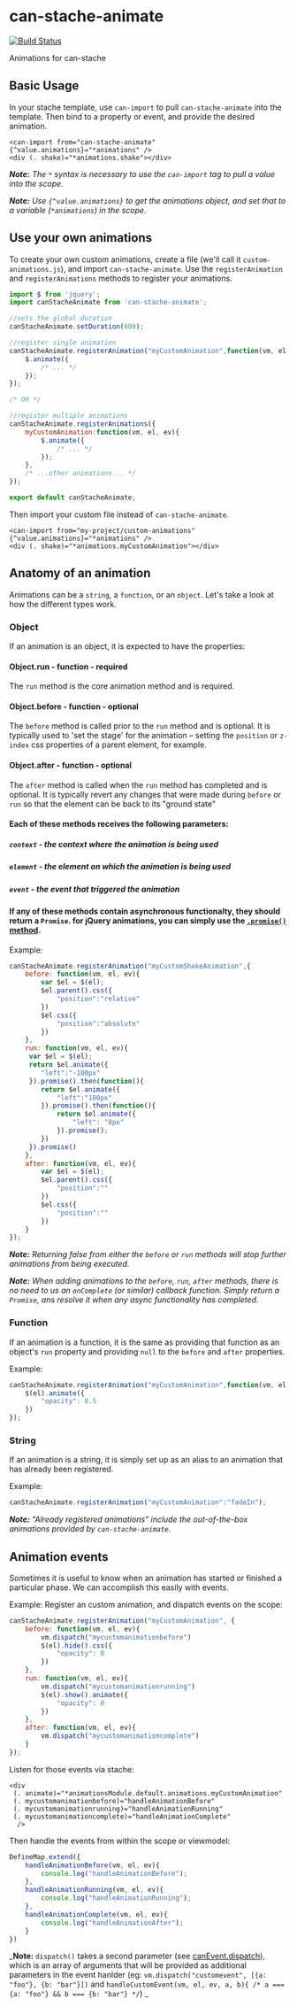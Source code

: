 # can-stache-animate

[![Build Status](https://travis-ci.org/canjs/can-stache-animate.png?branch=master)](https://travis-ci.org/canjs/can-stache-animate)

Animations for can-stache

## Basic Usage

In your stache template, use `can-import` to pull `can-stache-animate` into the template.
Then bind to a property or event, and provide the desired animation.
```
<can-import from="can-stache-animate" {^value.animations}="*animations" />
<div (. shake)="*animations.shake"></div>
```
_**Note:** The `*` syntax is necessary to use the `can-import` tag to pull a value into the scope._

_**Note:** Use `{^value.animations}` to get the animations object, and set that to a variable (`*animations`) in the scope._

## Use your own animations

To create your own custom animations, create a file (we'll call it `custom-animations.js`),
and import `can-stache-animate`.  Use the `registerAnimation` and `registerAnimations` methods to register your animations.

```js
import $ from 'jquery';
import canStacheAnimate from 'can-stache-animate';

//sets the global duration
canStacheAnimate.setDuration(600);

//register single animation
canStacheAnimate.registerAnimation("myCustomAnimation",function(vm, el, ev){
	$.animate({
		/* ... */	
	});
});

/* OR */

//register multiple animations
canStacheAnimate.registerAnimations({
	myCustomAnimation:function(vm, el, ev){
		$.animate({
			/* ... */	
		});
	},
	/* ...other animations... */
});

export default canStacheAnimate;

```

Then import your custom file instead of `can-stache-animate`.
```
<can-import from="my-project/custom-animations" {^value.animations}="*animations" />
<div (. shake)="*animations.myCustomAnimation"></div>
```


## Anatomy of an animation

Animations can be a `string`, a `function`, or an `object`.  Let's take a look at how the different types work.

### Object
If an animation is an object, it is expected to have the properties:

#### Object.run - function - required
The `run` method is the core animation method and is required.

#### Object.before - function - optional
The `before` method is called prior to the `run` method and is optional.  It is typically used to 'set the stage' for the animation – setting the `position` or `z-index` css properties of a parent element, for example.

#### Object.after - function - optional
The `after` method is called when the `run` method has completed and is optional.  It is typically revert any changes that were made during `before` or `run` so that the element can be back to its "ground state"

#### Each of these methods receives the following parameters:

##### `context` - the context where the animation is being used

##### `element` - the element on which the animation is being used

##### `event` - the event that triggered the animation

#### If any of these methods contain asynchronous functionalty, they should return a `Promise`.  for jQuery animations, you can simply use the [`.promise()` method](http://api.jquery.com/animate/#callbacks).

Example:
```js
canStacheAnimate.registerAnimation("myCustomShakeAnimation",{
	before: function(vm, el, ev){
		var $el = $(el);
		$el.parent().css({
			"position":"relative"
		})
		$el.css({
			"position":"absolute"
		})
	},
	run: function(vm, el, ev){
	 var $el = $(el);
	 return $el.animate({
	 	"left":"-100px"
	 }).promise().then(function(){
	 	return $el.animate({
	 		"left":"100px"
	 	}).promise().then(function(){
	 		return $el.animate({
	 			"left": "0px"
	 		}).promise();
	 	})
	 }).promise()
	},
	after: function(vm, el, ev){
		var $el = $(el);
		$el.parent().css({
			"position":""
		})
		$el.css({
			"position":""
		})
	}
});
```

_**Note:** Returning false from either the `before` or `run` methods will stop further animations from being executed._

_**Note:** When adding animations to the `before`, `run`, `after` methods, there is no need to us an `onComplete` (or similar) callback function.  Simply return a `Promise`, ans resolve it when any async functionality has completed._


### Function
If an animation is a function, it is the same as providing that function as an object's `run` property and providing `null` to the `before` and `after` properties.

Example:
```js
canStacheAnimate.registerAnimation("myCustomAnimation",function(vm, el, ev){
	$(el).animate({
		"opacity": 0.5
	})
});
```

### String
If an animation is a string, it is simply set up as an alias to an animation that has already been registered.  

Example:
```js
canStacheAnimate.registerAnimation("myCustomAnimation":"fadeIn");
```
_**Note:** "Already registered animations" include the out-of-the-box animations provided by `can-stache-animate`._

## Animation events
Sometimes it is useful to know when an animation has started or finished a particular phase.  We can accomplish this easily with events.

Example:
Register an custom animation, and dispatch events on the scope:
```js
canStacheAnimate.registerAnimation("myCustomAnimation", {
	before: function(vm, el, ev){
		vm.dispatch("mycustomanimationbefore")
		$(el).hide().css({
			"opacity": 0
		})
	},
	run: function(vm, el, ev){
		vm.dispatch("mycustomanimationrunning")
		$(el).show().animate({
			"opacity": 0
		})
	},
	after: function(vm, el, ev){
		vm.dispatch("mycustomanimationcomplete")
	}
});
```

Listen for those events via stache:
```
<div
 (. animate)="*animationsModule.default.animations.myCustomAnimation"
 (. mycustomanimationbefore)="handleAnimationBefore"
 (. mycustomanimationrunning)="handleAnimationRunning"
 (. mycustomanimationcomplete)="handleAnimationComplete"
  />
```

Then handle the events from within the scope or viewmodel:
```js
DefineMap.extend({
	handleAnimationBefore(vm, el, ev){
		console.log("handleAnimationBefore");
	},
	handleAnimationRunning(vm, el, ev){
		console.log("handleAnimationRunning");
	},
	handleAnimationComplete(vm, el, ev){
		console.log("handleAnimationAfter");
	}
})
```

_**Note:** `dispatch()` takes a second parameter (see [canEvent.dispatch](https://canjs.com/doc/can-event.dispatch.html)), which is an array of arguments that will be provided as additional parameters in the event hanlder (eg: `vm.dispatch("customevent", [{a: "foo"}, {b: "bar"}])` and `handleCustomEvent(vm, el, ev, a, b){ /* a === {a: "foo"} && b === {b: "bar"} */`) _
